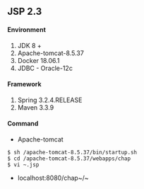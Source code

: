 ## JSP 2.3

#### Environment
1. JDK 8 +
2. Apache-tomcat-8.5.37
3. Docker 18.06.1
4. JDBC - Oracle-12c

#### Framework
1. Spring 3.2.4.RELEASE
2. Maven 3.3.9

#### Command

* Apache-tomcat

```
$ sh /apache-tomcat-8.5.37/bin/startup.sh
$ cd /apache-tomcat-8.5.37/webapps/chap
$ vi ~.jsp
```
* localhost:8080/chap~/~
